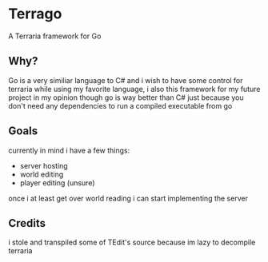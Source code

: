 # Terrago
A Terraria framework for Go

## Why?
Go is a very similiar language to C# and i wish to have some control for terraria while using my favorite language, i also this framework for my future project
in my opinion though go is way better than C# just because you don't need any dependencies to run a compiled executable from go 

## Goals
currently in mind i have a few things:
- server hosting
- world editing
- player editing (unsure)

once i at least get over world reading i can start implementing the server

## Credits
i stole and transpiled some of TEdit's source because im lazy to decompile terraria
